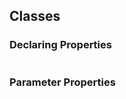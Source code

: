 Classes
-------

### Declaring Properties ###

~~~ {.javascript insert="../../../../src/www/js/alternatives/typescript/examples/classes.ts" token="person"}
~~~

### Parameter Properties ###

~~~ {.javascript insert="../../../../src/www/js/alternatives/typescript/examples/classes.ts" token="car"}
~~~
